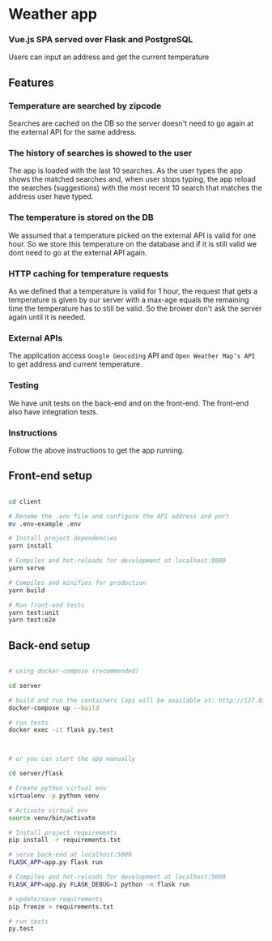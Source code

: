 # Weather app 

### Vue.js SPA served over Flask and PostgreSQL

Users can input an address and get the current temperature

## Features

### Temperature are searched by zipcode
    
Searches are cached on the DB so the server doesn't need to go again at the external API for the same address.
    
### The history of searches is showed to the user

The app is loaded with the last 10 searches. As the user types the app shows the matched searches and, when user stops typing, the app reload the searches (suggestions) with the most recent 10 search that matches the address user have typed.

### The temperature is stored on the DB

We assumed that a temperature picked on the external API is valid for one hour. So we store this temperature on the database and if it is still valid we dont need to go at the external API again.

### HTTP caching for temperature requests

As we defined that a temperature is valid for 1 hour, the request that gets a temperature is given by our server with a max-age equals the remaining time the temperature has to still be valid. So the brower don't ask the server again until it is needed.

### External APIs

The application access `Google Geocoding` API and `Open Weather Map’s API` to get address and current temperature.

### Testing

We have unit tests on the back-end and on the front-end. The front-end also have integration tests.

### Instructions 

Follow the above instructions to get the app running.

## Front-end setup

``` bash

cd client

# Rename the .env file and configure the API address and port
mv .env-example .env

# Install project dependencies
yarn install

# Compiles and hot-reloads for development at localhost:8080
yarn serve

# Compiles and minifies for production
yarn build

# Run front-end tests
yarn test:unit
yarn test:e2e
```

## Back-end setup

``` bash

# using docker-compose (recommended)

cd server

# build and run the containers (api will be available at: http://127.0.0.1:8081)
docker-compose up --build

# run tests
docker exec -it flask py.test



# or you can start the app manually

cd server/flask

# Create python virtual env 
virtualenv -p python venv

# Activate virtual env
source venv/bin/activate

# Install project requirements
pip install -r requirements.txt

# serve back-end at localhost:5000
FLASK_APP=app.py flask run

# Compiles and hot-reloads for development at localhost:5000
FLASK_APP=app.py FLASK_DEBUG=1 python -m flask run

# update/save requirements
pip freeze > requirements.txt

# run tests
py.test

```

